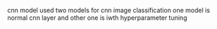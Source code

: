 cnn model 
used two models for cnn image classification
one model is normal cnn layer and other one is iwth hyperparameter tuning
